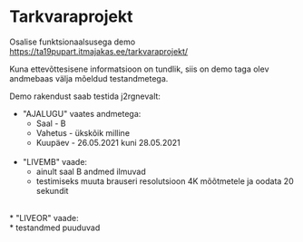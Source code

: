 # Tarkvaraprojekt

Osalise funktsionaalsusega demo https://ta19pupart.itmajakas.ee/tarkvaraprojekt/

Kuna ettevõttesisene informatsioon on tundlik, siis on demo taga olev andmebaas välja mõeldud testandmetega.

Demo rakendust saab testida j2rgnevalt:

* "AJALUGU" vaates andmetega:<br/>
  * Saal - B<br/>
  * Vahetus - ükskõik milline<br/>
  * Kuupäev - 26.05.2021 kuni 28.05.2021<br/>
  <br/>
* "LIVEMB" vaade:<br/>
  * ainult saal B andmed ilmuvad<br/>
  * testimiseks muuta brauseri resolutsioon 4K mõõtmetele ja oodata 20 sekundit<br/>
<br/>
* "LIVEOR" vaade:<br/>
  * testandmed puuduvad<br/>
